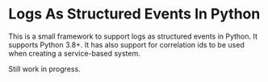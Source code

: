 # Logs As Structured Events In Python

This is a small framework to support logs as structured events in Python.
It supports Python 3.8+. It has also support for correlation ids to be used
when creating a service-based system.

Still work in progress.

